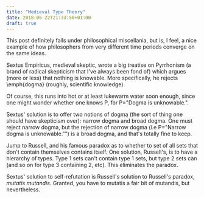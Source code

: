 ```yaml
---
title: "Medieval Type Theory"
date: 2018-06-22T21:33:50+01:00
draft: true
---
```


This post definitely falls under philosophical miscellania, but is, I feel, a nice example of how philosophers from very different time periods converge on the same ideas.

Sextus Empiricus, medieval skeptic, wrote a big treatise on Pyrrhonism (a brand of radical skepticism that I've always been fond of) which argues (more or less) that nothing is knowable. More specifically, he rejects \emph{dogma} (roughly, scientific knowledge).

Of course, this runs into hot or at least lukewarm water soon enough, since one might wonder whether one knows P, for P="Dogma is unknowable.".

Sextus' solution is to offer two notions of dogma (the sort of thing one should have skepticism over): narrow dogma and broad dogma. One must reject narrow dogma, but the rejection of narrow dogma (i.e P="Narrow dogma is unknowable."") is a broad dogma, and that's totally fine to keep.

Jump to Russell, and his famous paradox as to whether to set of all sets that don't contain themselves contains itself. One solution, Russell's, is to have a hierarchy of types. Type 1 sets can't contain type 1 sets, but type 2 sets can (and so on for type 3 containing 2, etc). This eliminates the paradox.

Sextus' solution to self-refutation is Russell's solution to Russell's paradox, *mutatis mutandis*. Granted, you have to mutatis a fair bit of mutandis, but nevertheless.
